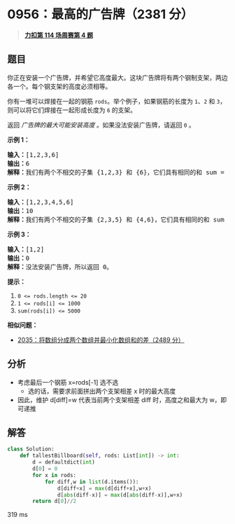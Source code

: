 # 0956：最高的广告牌（2381 分）


> <u>**[力扣第 114 场周赛第 4 题](https://leetcode.cn/problems/tallest-billboard/)**</u>

## 题目

<p>你正在安装一个广告牌，并希望它高度最大。这块广告牌将有两个钢制支架，两边各一个。每个钢支架的高度必须相等。</p>

<p>你有一堆可以焊接在一起的钢筋 <code>rods</code>。举个例子，如果钢筋的长度为 <code>1</code>、<code>2</code> 和 <code>3</code>，则可以将它们焊接在一起形成长度为 <code>6</code> 的支架。</p>

<p>返回 <em>广告牌的最大可能安装高度</em> 。如果没法安装广告牌，请返回 <code>0</code> 。</p>



<p><strong>示例 1：</strong></p>

<pre>
<strong>输入：</strong>[1,2,3,6]
<strong>输出：</strong>6
<strong>解释：</strong>我们有两个不相交的子集 {1,2,3} 和 {6}，它们具有相同的和 sum = 6。
</pre>

<p><strong>示例 2：</strong></p>

<pre>
<strong>输入：</strong>[1,2,3,4,5,6]
<strong>输出：</strong>10
<strong>解释：</strong>我们有两个不相交的子集 {2,3,5} 和 {4,6}，它们具有相同的和 sum = 10。</pre>

<p><strong>示例 3：</strong></p>

<pre>
<strong>输入：</strong>[1,2]
<strong>输出：</strong>0
<strong>解释：</strong>没法安装广告牌，所以返回 0。</pre>



<p><strong>提示：</strong></p>

<ol>
<li><code>0 &lt;= rods.length &lt;= 20</code></li>
<li><code>1 &lt;= rods[i] &lt;= 1000</code></li>
<li><code>sum(rods[i]) &lt;= 5000</code></li>
</ol>


**相似问题：**
- [2035：将数组分成两个数组并最小化数组和的差（2489 分）](/leetcode/2035)


## 分析

- 考虑最后一个钢筋 x=rods[-1] 选不选
	- 选的话，需要求前面拼出两个支架相差 x 时的最大高度
- 因此，维护 d[diff]=w 代表当前两个支架相差 diff 时，高度之和最大为 w，即可递推

## 解答


```python
class Solution:
    def tallestBillboard(self, rods: List[int]) -> int:
        d = defaultdict(int)
        d[0] = 0
        for x in rods:
            for diff,w in list(d.items()):
                d[diff+x] = max(d[diff+x],w+x)
                d[abs(diff-x)] = max(d[abs(diff-x)],w+x)
        return d[0]//2
```
319 ms
